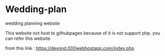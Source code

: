# Wedding-plan
wedding planning website

This website not host to githubpages because of it is not support php. you can refer this website

from this link : https://deyond.000webhostapp.com/index.php
